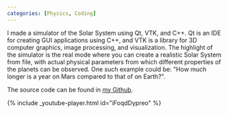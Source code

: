 ```yaml
---
categories: [Physics, Coding]
---
```


I made a simulator of the Solar System using Qt, VTK, and C++. Qt is an IDE for creating GUI applications using C++, and VTK is a library for 3D computer graphics, image processing, and visualization. The highlight of the simulator is the real mode where you can create a realistic Solar System from file, with actual physical parameters from which different properties of the planets can be observed. One such example could be: "How much longer is a year on Mars compared to that of on Earth?".

The source code can be found in [my Github](https://github.com/bao-ho/Solar-System-Simulator).

{% include _youtube-player.html id="iFoqdDypreo" %}
